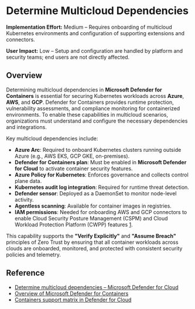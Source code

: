 # Determine Multicloud Dependencies

**Implementation Effort:** Medium – Requires onboarding of multicloud Kubernetes environments and configuration of supporting extensions and connectors.

**User Impact:** Low – Setup and configuration are handled by platform and security teams; end users are not directly affected.

## Overview

Determining multicloud dependencies in **Microsoft Defender for Containers** is essential for securing Kubernetes workloads across **Azure**, **AWS**, and **GCP**. Defender for Containers provides runtime protection, vulnerability assessments, and compliance monitoring for containerized environments. To enable these capabilities in multicloud scenarios, organizations must understand and configure the necessary dependencies and integrations.

Key multicloud dependencies include:

- **Azure Arc**: Required to onboard Kubernetes clusters running outside Azure (e.g., AWS EKS, GCP GKE, on-premises).
- **Defender for Containers plan**: Must be enabled in **Microsoft Defender for Cloud** to activate container security features.
- **Azure Policy for Kubernetes**: Enforces governance and collects control plane data.
- **Kubernetes audit log integration**: Required for runtime threat detection.
- **Defender sensor**: Deployed as a DaemonSet to monitor node-level activity.
- **Agentless scanning**: Available for container images in registries.
- **IAM permissions**: Needed for onboarding AWS and GCP connectors to enable Cloud Security Posture Management (CSPM) and Cloud Workload Protection Platform (CWPP) features [1](https://learn.microsoft.com/en-us/azure/defender-for-cloud/plan-multicloud-security-determine-multicloud-dependencies).

This capability supports the **"Verify Explicitly"** and **"Assume Breach"** principles of Zero Trust by ensuring that all container workloads across clouds are onboarded, monitored, and protected with consistent security policies and telemetry.

## Reference

- [Determine multicloud dependencies – Microsoft Defender for Cloud](https://learn.microsoft.com/en-us/azure/defender-for-cloud/plan-multicloud-security-determine-multicloud-dependencies)  
- [Overview of Microsoft Defender for Containers](https://learn.microsoft.com/en-us/azure/defender-for-cloud/defender-for-containers-introduction)  
- [Containers support matrix in Defender for Cloud](https://learn.microsoft.com/en-us/azure/defender-for-cloud/support-matrix-defender-for-containers)

